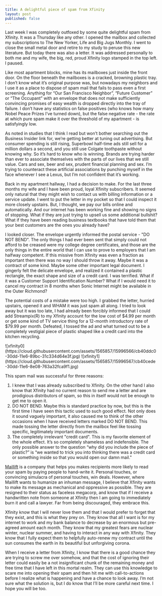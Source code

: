 ```yaml
---
title: A delightful piece of spam from Xfinity
layout: post
published: false
---
```

Last week I was completely outfoxed by some quite delightful spam from Xfinity. It was a Thursday like any other. I opened the mailbox and collected my subscriptions to The New Yorker, Life and Big Jugs Monthly. I went to close the small metal door and retire to my study to peruse this new literature. But today there was also a letter. It was addressed personally to both me and my wife, the big, red, proud Xfinity logo stamped in the top left. I paused.

Like most apartment blocks, mine has its mailboxes just inside the front door. On the floor beneath the mailboxes is a cracked, browning plastic tray. I don’t know what it’s original purpose was, but nowadays my neighbors and I use it as a place to dispose of spam mail that fails to pass even a first screening. Anything for “Our San Francisco Neighbor”, “Future Customer” or “The Occupant” with an envelope that does not make sufficiently convincing promises of easy wealth is dropped directly into the tray of failure. I don’t have any statistics on false positives (who knows how many Nobel Peace Prizes I’ve turned down), but the false negative rate - the rate at which pure spam make it over the threshold of my apartment - is satisfyingly low.

As noted in studies that I think I read but won’t bother searching out the Business Insider link for, we’re getting better at tuning out advertising. But consumer spending is still rising, Superbowl half-time ads still sell for a million dollars a second, and you still use Colgate toothpaste without knowing why. So it’s hard to know who is winning. Brands are trying harder than ever to associate themselves with the parts of our lives that we still value. Cars and sex, beer and sex, prudent financial planning and sex. I’m trying to counteract these artificial associations by punching myself in the face whenever I see a Lexus, but I’m not confident that it’s working.
 
Back in my apartment hallway, I had a decision to make. For the last three months my wife and I have been proud, loyal Xfinity subscribers. It seemed only natural that they might wish to contact us with billing information or a service update. I went to put the letter in my pocket so that I could inspect it more closely upstairs. But, I thought, we pay our bills online and automatically. And our internet has been working fine and showing no signs of stopping. What if they are just trying to upsell us some additional bullshit? What if they have been reading business textbooks that have told them that your best customers are the ones you already have?

I looked closer. The envelope urgently informed the postal service - "DO NOT BEND". The only things I had ever been sent that simply could not afford to be creased were my college degree certificates, and those are the only things in the entire world that I can use to prove to employers that I am halfway competent. If this missive from Xfinity was even a fraction as important then there was no way I should throw it away. Maybe it was a contract of some kind. Maybe some other important legal document. I gingerly felt the delicate envelope, and realized it contained a plastic rectangle, the exact shape and size of a credit card. I was terrified. What if it was a Customer Support Identification Number? What if I would need it to cancel my contract in 8 months when Sonic Internet might be available in the Outer Richmond?

The potential costs of a mistake were too high. I grabbed the letter, hurried upstairs, opened it and WHAM it was just spam all along. I tried to look away but it was too late, I had already been forcibly informed that I could add Streampix(R) to my Xfinity account for the low cost of $4.99 per month or get some kind of TV service thing for a 12-month introductory rate of $79.99 per month. Defeated, I tossed the ad and what turned out to be a completely vestigial piece of plastic shaped like a credit card into the kitchen recycling. 

<p style='text-align: centre'>
![xfinity0](https://cloud.githubusercontent.com/assets/1565857/15996566/cb40ddc0-30dd-11e6-89bc-31c334d64e3f.jpg)
![xfinity1](https://cloud.githubusercontent.com/assets/1565857/15996567/cb40cede-30dd-11e6-8e08-763a32fca9f1.jpg)
</p>

This spam mail was successful for three reasons:

1. I knew that I was already subscribed to Xfinity. On the other hand I also know that Xfinity had no current reason to send me a letter and are prodigious distributors of spam, so this in itself would not be enough to get me to open it.
2. DO NOT BEND. Maybe this is standard practice by now, but this is the first time I have seen this tactic used to such good effect. Not only does it sound vaguely important, it also caused me to think of the other occasions when I have received letters marked DO NOT BEND. This made tossing the letter directly from the mailbox feel like tossing specific, legitimately important documents.
3. The completely irrelevant "credit card". This is my favorite element of the whole effect. It’s so completely shameless and indefensible. The only possible answer to the question “why did you include the piece of plastic?” is “we wanted to trick you into thinking there was a credit card or something inside so that you would open our damn mail."

[Maillift](https://maillift.com/) is a company that helps you makes recipients more likely to read your spam by paying people to hand-write it. Personal touches, or convincing simulacra of personal touches, win deals. However, where Maillift wants to humanize an inhuman message, I believe that Xfinity wants to make its message as mechanical and oppressive as possible. They are resigned to their status as faceless megacorp, and know that if I receive a handwritten note from someone at Xfinity then I am going to immediately burn it and call a lawyer. Far from being discouraged, they embrace this.

Xfinity know that I will never love them and that I would prefer to forget that they exist, and this is what they prey on. They know that all I want is for my internet to work and my bank balance to decrease by an enormous but pre-agreed amount each month. They know that my greatest fears are nuclear winter, nuclear summer, and having to interact in any way with Xfinity. They know that I fully expect them to helpfully auto-renew my contract until the sun consumes the earth in its beautiful but unforgiving corona.

When I receive a letter from Xfinity, I know that there is a good chance they are trying to screw me over somehow, and that the cost of ignoring their letter could easily be a not insignificant chunk of the remaining money and free time that I have left in this mortal realm. They can use this knowledge to scare me into opening their spam and then hit me with call-to-actions before I realize what is happening and have a chance to look away. I’m not sure what the solution is, but I do know that I’ll be more careful next time. I hope you will be too.
